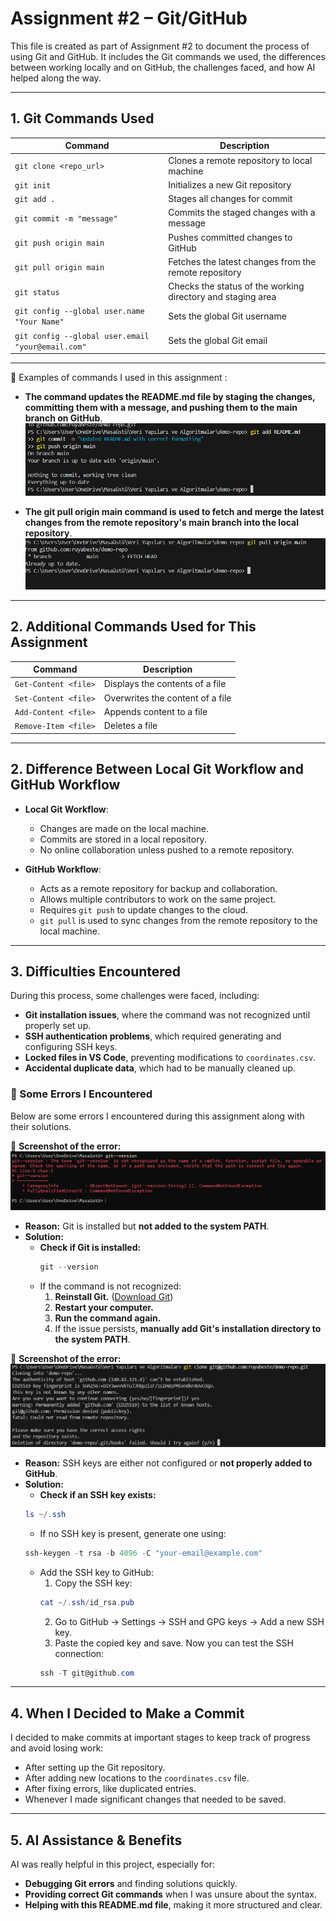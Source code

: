 # Assignment #2 – Git/GitHub

This file is created as part of Assignment #2 to document the process of using Git and GitHub. It includes the Git commands we used, the differences between working locally and on GitHub, the challenges faced, and how AI helped along the way.

---

## **1. Git Commands Used**

| Command                                           | Description                                                 |
| ------------------------------------------------- | ----------------------------------------------------------- |
| `git clone <repo_url>`                            | Clones a remote repository to local machine                 |
| `git init`                                        | Initializes a new Git repository                            |
| `git add .`                                       | Stages all changes for commit                               |
| `git commit -m "message"`                         | Commits the staged changes with a message                   |
| `git push origin main`                            | Pushes committed changes to GitHub                          |
| `git pull origin main`                            | Fetches the latest changes from the remote repository       |
| `git status`                                      | Checks the status of the working directory and staging area |
| `git config --global user.name "Your Name"`       | Sets the global Git username                                |
| `git config --global user.email "your@email.com"` | Sets the global Git email                                   |

---
📌 Examples of commands I used in this assignment :
- **The command updates the README.md file by staging the changes, committing them with a message, and pushing them to the main branch on GitHub**.
![The command updates the README.md file by staging the changes, committing them with a message, and pushing them to the main branch on GitHub.](img/git_add.png)

- **The git pull origin main command is used to fetch and merge the latest changes from the remote repository's main branch into the local repository**.
![The git pull origin main command is used to fetch and merge the latest changes from the remote repository's main branch into the local repository.](img/git_pull_command.png)

---

## **2. Additional Commands Used for This Assignment**

| Command                   | Description                                      |
| ------------------------- | ------------------------------------------------ |
| `Get-Content <file>`      | Displays the contents of a file                  |
| `Set-Content <file>`      | Overwrites the content of a file                 |
| `Add-Content <file>`      | Appends content to a file                        |
| `Remove-Item <file>`      | Deletes a file                                   |


---

## **2. Difference Between Local Git Workflow and GitHub Workflow**

- **Local Git Workflow**:

  - Changes are made on the local machine.
  - Commits are stored in a local repository.
  - No online collaboration unless pushed to a remote repository.

- **GitHub Workflow**:

  - Acts as a remote repository for backup and collaboration.
  - Allows multiple contributors to work on the same project.
  - Requires `git push` to update changes to the cloud.
  - `git pull` is used to sync changes from the remote repository to the local machine.

---

## **3. Difficulties Encountered**

During this process, some challenges were faced, including:

- **Git installation issues**, where the command was not recognized until properly set up.
- **SSH authentication problems**, which required generating and configuring SSH keys.
- **Locked files in VS Code**, preventing modifications to `coordinates.csv`.
- **Accidental duplicate data**, which had to be manually cleaned up.

### **🛑 Some Errors I Encountered**
Below are some errors I encountered during this assignment along with their solutions.

📌 **Screenshot of the error:**
![Git not recognized error](img/git_not_recognized.png)

- **Reason:** Git is installed but **not added to the system PATH**.
- **Solution:**
  - **Check if Git is installed:**
    ```powershell
    git --version
    ```
  - If the command is not recognized:
    1. **Reinstall Git.** ([Download Git](https://git-scm.com/downloads))
    2. **Restart your computer.**
    3. **Run the command again.**
    4. If the issue persists, **manually add Git's installation directory to the system PATH**.

📌 **Screenshot of the error:**
![Git not recognized error](img/git_permission_denied.png)
- **Reason:** SSH keys are either not configured or **not properly added to GitHub**.
- **Solution:**
  - **Check if an SSH key exists:**
  ```powershell
  ls ~/.ssh
  ```
  - If no SSH key is present, generate one using:
  ```powershell
  ssh-keygen -t rsa -b 4096 -C "your-email@example.com"
  ```
  - Add the SSH key to GitHub:
    1. Copy the SSH key:
    ```powershell
    cat ~/.ssh/id_rsa.pub
    ```
    2. Go to GitHub → Settings → SSH and GPG keys → Add a new SSH key.
    3. Paste the copied key and save.
    Now you can test the SSH connection:
    ```powershell
    ssh -T git@github.com
    ```
---

## **4. When I Decided to Make a Commit**

I decided to make commits at important stages to keep track of progress and avoid losing work:

- After setting up the Git repository.
- After adding new locations to the `coordinates.csv` file.
- After fixing errors, like duplicated entries.
- Whenever I made significant changes that needed to be saved.

---

## **5. AI Assistance & Benefits**

AI was really helpful in this project, especially for:

- **Debugging Git errors** and finding solutions quickly.
- **Providing correct Git commands** when I was unsure about the syntax.
- **Helping with this README.md file**, making it more structured and clear.
